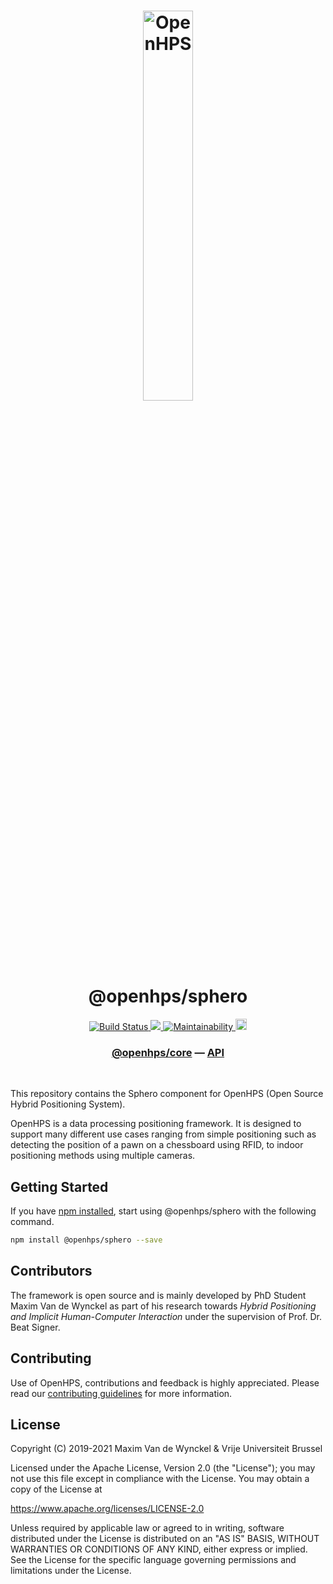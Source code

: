 <h1 align="center">
  <img alt="OpenHPS" src="https://openhps.org/images/logo_text-512.png" width="40%" /><br />
  @openhps/sphero
</h1>
<p align="center">
    <a href="https://github.com/OpenHPS/openhps-sphero/actions/workflows/main.yml" target="_blank">
        <img alt="Build Status" src="https://github.com/OpenHPS/openhps-sphero/actions/workflows/main.yml/badge.svg">
    </a>
    <a href="https://codecov.io/gh/OpenHPS/openhps-sphero">
        <img src="https://codecov.io/gh/OpenHPS/openhps-sphero/branch/master/graph/badge.svg"/>
    </a>
    <a href="https://codeclimate.com/github/OpenHPS/openhps-sphero/" target="_blank">
        <img alt="Maintainability" src="https://img.shields.io/codeclimate/maintainability/OpenHPS/openhps-sphero">
    </a>
    <a href="https://badge.fury.io/js/@openhps%2Fsphero">
        <img src="https://badge.fury.io/js/@openhps%2Fsphero.svg" alt="npm version" height="18">
    </a>
</p>

<h3 align="center">
    <a href="https://github.com/OpenHPS/openhps-core">@openhps/core</a> &mdash; <a href="https://openhps.org/docs/csv">API</a>
</h3>

<br />

This repository contains the Sphero component for OpenHPS (Open Source Hybrid Positioning System). 

OpenHPS is a data processing positioning framework. It is designed to support many different use cases ranging from simple positioning such as detecting the position of a pawn on a chessboard using RFID, to indoor positioning methods using multiple cameras.

## Getting Started
If you have [npm installed](https://www.npmjs.com/get-npm), start using @openhps/sphero with the following command.
```bash
npm install @openhps/sphero --save
```

## Contributors
The framework is open source and is mainly developed by PhD Student Maxim Van de Wynckel as part of his research towards *Hybrid Positioning and Implicit Human-Computer Interaction* under the supervision of Prof. Dr. Beat Signer.

## Contributing
Use of OpenHPS, contributions and feedback is highly appreciated. Please read our [contributing guidelines](CONTRIBUTING.md) for more information.

## License
Copyright (C) 2019-2021 Maxim Van de Wynckel & Vrije Universiteit Brussel

Licensed under the Apache License, Version 2.0 (the "License"); you may not use this file except in compliance with the License. You may obtain a copy of the License at

https://www.apache.org/licenses/LICENSE-2.0

Unless required by applicable law or agreed to in writing, software distributed under the License is distributed on an "AS IS" BASIS, WITHOUT WARRANTIES OR CONDITIONS OF ANY KIND, either express or implied. See the License for the specific language governing permissions and limitations under the License.